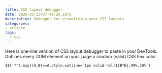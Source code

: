 ```yaml
---
title: CSS layout debugger
date: 2020-03-23T07:49:26.187Z
description: Debugger for visualizing your CSS layouts
categories:
- article
tags:
  - css
---
```

Here is one-line version of CSS layout debugger to paste in your DevTools. Outlines every DOM element on your page a random (valid) CSS hex color.

```
$$('*').map((A,B)=>A.style.outline=`1px solid hsl(${B*B},99%,50%`)
```